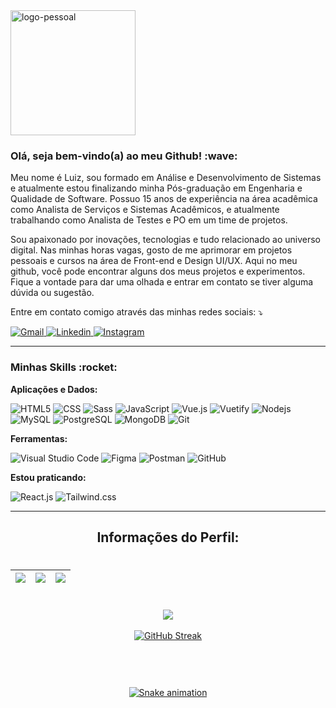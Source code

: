 <img src="https://user-images.githubusercontent.com/47059188/197386992-7b9fd68f-c28b-4024-80d9-4df30d9173c9.svg" width="200" alt="logo-pessoal">


<h3>Olá, seja bem-vindo(a) ao meu Github! :wave:</h3>

Meu nome é Luiz, sou formado em Análise e Desenvolvimento de Sistemas e atualmente estou finalizando minha Pós-graduação em Engenharia e Qualidade de Software. Possuo 15 anos de experiência na área acadêmica como Analista de Serviços e Sistemas Acadêmicos, e atualmente trabalhando como Analista de Testes e PO em um time de projetos.

Sou apaixonado por inovações, tecnologias e tudo relacionado ao universo digital. Nas minhas horas vagas, gosto de me aprimorar em projetos pessoais e cursos na área de Front-end e Design UI/UX. Aqui no meu github, você pode encontrar alguns dos meus projetos e experimentos. Fique a vontade para dar uma olhada e entrar em contato se tiver alguma dúvida ou sugestão.

<p align="left">
  Entre em contato comigo através das minhas redes sociais: ⤵️
</p>

<div align="left">
  <a href="mailto:luizengdev@gmail.com" target="_blank">
    <img src="https://img.shields.io/badge/-Gmail-FF0000?style=flat-square&labelColor=FF0000&logo=gmail&logoColor=white&link=mailto:luizengdev@gmail.com" alt="Gmail"/>
  </a>

  <a href="https://www.linkedin.com/in/luizengdev" target="_blank">
    <img src="https://img.shields.io/badge/-Linkedin-0e76a8?style=flat-square&logo=Linkedin&logoColor=white&link=https://www.linkedin.com/in/luizengdev" alt="Linkedin" />
  </a>

  <a href="https://instagram.com/almeidaalvesfilho" target="_blank">
    <img src="https://img.shields.io/badge/-Instagram-DF0174?style=flat-square&labelColor=DF0174&logo=instagram&logoColor=white&link=https://instagram.com/almeidaalvesfilho" alt="Instagram">
  </a>

---

<h3>Minhas Skills :rocket:</h3>

  **Aplicações e Dados:**

  ![HTML5](https://img.shields.io/badge/-HTML5-333333?style=flat&logo=HTML5)
  ![CSS](https://img.shields.io/badge/-CSS-333333?style=flat&logo=CSS3&logoColor=1572B6)
  ![Sass](https://img.shields.io/badge/-Sass-333333?style=flat&logo=SASS)
  ![JavaScript](https://img.shields.io/badge/-JavaScript-333333?style=flat&logo=javascript)
  ![Vue.js](https://img.shields.io/badge/-Vue.js-333333?style=flat&logo=Vue.js)
  ![Vuetify](https://img.shields.io/badge/-Vuetify-333333?style=flat&logo=Vuetify&labelColor=1572B6)
  ![Nodejs](https://img.shields.io/badge/-Nodejs-000000?style=flat&logo=Node.js)
  ![MySQL](https://img.shields.io/badge/-MySQL-000000?style=flat&logo=mysql&labelColor=ffffff)
  ![PostgreSQL](https://img.shields.io/badge/-PostgreSQL-000000?style=flat&logo=postgresql&labelColor=ffffff)
  ![MongoDB](https://img.shields.io/badge/-MongoDB-000000?style=flat&logo=mongodb&labelColor=ffffff)
  ![Git](https://img.shields.io/badge/-Git-333333?style=flat&logo=git) 

**Ferramentas:**

  ![Visual Studio Code](https://img.shields.io/badge/-Visual%20Studio%20Code-333333?style=flat&logo=visual-studio-code&logoColor=007ACC)
  ![Figma](https://img.shields.io/badge/-Figma-333333?style=flat&logo=figma&logoColor=fff)
  ![Postman](https://img.shields.io/badge/-Postman-333333?style=flat&logo=Postman)
  ![GitHub](https://img.shields.io/badge/-GitHub-333333?style=flat&logo=github)
  
**Estou praticando:**

  ![React.js](https://img.shields.io/badge/-React.js-333333?style=flat&logo=React)
  ![Tailwind.css](https://img.shields.io/badge/-Tailwind.css-333333?style=flat&logo=Tailwindcss)
  
---

<div align="center">
<h2 align="center"> Informações do Perfil:</h2>

#
    
| ![](http://github-profile-summary-cards.vercel.app/api/cards/stats?username=luizengdev&theme=tokyonight) | ![](http://github-profile-summary-cards.vercel.app/api/cards/repos-per-language?username=luizengdev&hide=Html&theme=tokyonight) | ![](http://github-profile-summary-cards.vercel.app/api/cards/most-commit-language?username=luizengdev&theme=tokyonight) |
| :-: | :-: | :-: |

#

 ![](http://github-profile-summary-cards.vercel.app/api/cards/profile-details?username=luizengdev&theme=tokyonight) <br><br>
[![GitHub Streak](https://github-readme-streak-stats.herokuapp.com?user=luizengdev&theme=tokyonight&locale=pt-br&date_format=j%20M%5B%20Y%5D)](https://git.io/streak-stats)<br><br><br><a href="http://www.github.com/luizengdev"> 

#    
    
![Snake animation](https://github.com/luizengdev/luizengdev/blob/output/github-contribution-grid-snake.svg)
</div>
